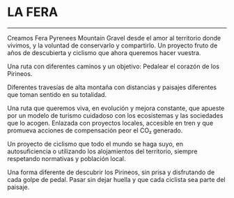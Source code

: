 # LA FERA

---

Creamos Fera Pyrenees Mountain Gravel desde el amor al territorio donde vivimos, y la voluntad de conservarlo y compartirlo. Un proyecto fruto de años de descubierta y ciclismo que ahora queremos hacer vuestra.

Una ruta con diferentes caminos y un objetivo: Pedalear el corazón de los Pirineos.

Diferentes travesías de alta montaña con distancias y paisajes diferentes que toman sentido en su totalidad.

Una ruta que queremos viva, en evolución y mejora constante, que apueste por un modelo de turismo cuidadoso con los ecosistemas y las sociedades que lo acogen.
Enlazada con proyectos locales, accesible en tren y que promueva acciones de compensación peor el CO₂ generado.

Un proyecto de ciclismo que todo el mundo se haga suyo, en autosuficiencia o utilizando los alojamientos del territorio, siempre respetando normativas y población local.

Una forma diferente de descubrir los Pirineos, sin prisa y disfrutando de cada golpe de pedal. Pasar sin dejar huella y que cada ciclista sea parte del paisaje.
